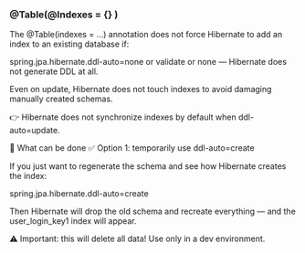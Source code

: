 ### @Table(@Indexes = {} )

The @Table(indexes = …) annotation does not force Hibernate to add an index to an existing database if:

spring.jpa.hibernate.ddl-auto=none or validate or none — Hibernate does not generate DDL at all.

Even on update, Hibernate does not touch indexes to avoid damaging manually created schemas.

👉 Hibernate does not synchronize indexes by default when ddl-auto=update.

🔧 What can be done
✅ Option 1: temporarily use ddl-auto=create

If you just want to regenerate the schema and see how Hibernate creates the index:

spring.jpa.hibernate.ddl-auto=create

Then Hibernate will drop the old schema and recreate everything — and the user_login_key1 index will appear.

⚠️ Important: this will delete all data! Use only in a dev environment.